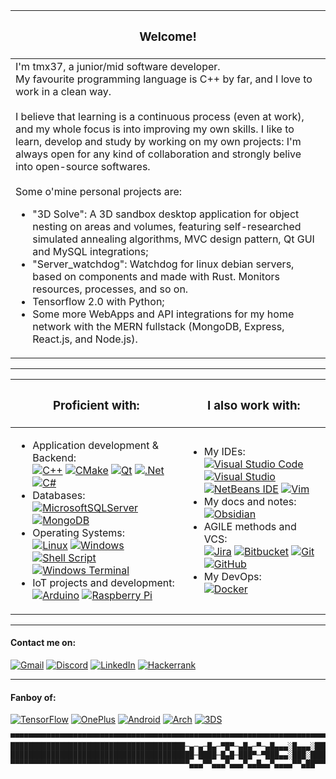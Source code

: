 | <h3> Welcome! </h3> |
|----------|
| I'm tmx37, a junior/mid software developer. <br> My favourite programming language is C++ by far, and I love to work in a clean way. <br><br> I believe that learning is a continuous process (even at work), and my whole focus is into improving my own skills. I like to learn, develop and study by working on my own projects: I'm always open for any kind of collaboration and strongly belive into open-source softwares. <br><br> Some o'mine personal projects are: <ul> <li> "3D Solve": A 3D sandbox desktop application for object nesting on areas and volumes, featuring self-researched simulated annealing algorithms, MVC design pattern, Qt GUI and MySQL integrations;</li><li> "Server_watchdog": Watchdog for linux debian servers, based on components and made with Rust. Monitors resources, processes, and so on.</li><li> Tensorflow 2.0 with Python;</li><li> Some more WebApps and API integrations for my home network with the MERN fullstack (MongoDB, Express, React.js, and Node.js).</li></ul> |
---
| <h3> Proficient with: </h3> | <h3> I also work with: </h3> |
|----------|----------|
| <ul><li>Application development & Backend:<br>[![C++](https://img.shields.io/badge/c++-%2300599C.svg?style=for-the-badge&logo=c%2B%2B&logoColor=white)](https://devdocs.io/cpp/) [![CMake](https://img.shields.io/badge/CMake-%23008FBA.svg?style=for-the-badge&logo=cmake&logoColor=white)](https://devdocs.io/cmake~3.26/) [![Qt](https://img.shields.io/badge/Qt-%23217346.svg?style=for-the-badge&logo=Qt&logoColor=white)](https://www.qt.io) [![.Net](https://img.shields.io/badge/.NET-5C2D91?style=for-the-badge&logo=.net&logoColor=white)](https://learn.microsoft.com/it-it/dotnet/) [![C#](https://img.shields.io/badge/c%23-%23239120.svg?style=for-the-badge&logo=c-sharp&logoColor=white)](https://learn.microsoft.com/it-it/dotnet/csharp/)</li><li>Databases:<br>[![MicrosoftSQLServer](https://img.shields.io/badge/Microsoft%20SQL%20Server-CC2927?style=for-the-badge&logo=microsoft%20sql%20server&logoColor=white)](https://www.microsoft.com/it-it/sql-server/sql-server-2019) [![MongoDB](https://img.shields.io/badge/MongoDB-%234ea94b.svg?style=for-the-badge&logo=mongodb&logoColor=white)](https://www.mongodb.com)</li><li>Operating Systems:<br>[![Linux](https://img.shields.io/badge/Linux-FCC624?style=for-the-badge&logo=linux&logoColor=black)](https://www.linux.it/) [![Windows](https://img.shields.io/badge/Windows-0078D6?style=for-the-badge&logo=windows&logoColor=white)](https://www.microsoft.com/it-it/windows) [![Shell Script](https://img.shields.io/badge/shell_script-%23121011.svg?style=for-the-badge&logo=gnu-bash&logoColor=white)](https://it.wikipedia.org/wiki/Shell_Unix) [![Windows Terminal](https://img.shields.io/badge/Windows%20Terminal-%234D4D4D.svg?style=for-the-badge&logo=windows-terminal&logoColor=white)](https://en.wikipedia.org/wiki/Windows_Terminal)</li><li>IoT projects and development:<br>[![Arduino](https://img.shields.io/badge/-Arduino-00979D?style=for-the-badge&logo=Arduino&logoColor=white)](https://www.arduino.cc/) [![Raspberry Pi](https://img.shields.io/badge/-RaspberryPi-C51A4A?style=for-the-badge&logo=Raspberry-Pi)](https://www.raspberrypi.com/)</li></ul>| <ul><li>My IDEs:<br>[![Visual Studio Code](https://img.shields.io/badge/Visual%20Studio%20Code-0078d7.svg?style=for-the-badge&logo=visual-studio-code&logoColor=white)](https://code.visualstudio.com/)[![Visual Studio](https://img.shields.io/badge/Visual%20Studio-5C2D91.svg?style=for-the-badge&logo=visual-studio&logoColor=white)](https://visualstudio.microsoft.com/it/) [![NetBeans IDE](https://img.shields.io/badge/NetBeansIDE-1B6AC6.svg?style=for-the-badge&logo=apache-netbeans-ide&logoColor=white)](https://netbeans.apache.org/front/main/) [![Vim](https://img.shields.io/badge/VIM-%2311AB00.svg?style=for-the-badge&logo=vim&logoColor=white)](https://www.vim.org/) </li><li> My docs and notes: <br> [![Obsidian](https://img.shields.io/badge/Obsidian-%23483699.svg?style=for-the-badge&logo=obsidian&logoColor=white)](https://obsidian.md/)</li><li>AGILE methods and VCS: <br> [![Jira](https://img.shields.io/badge/jira-%230A0FFF.svg?style=for-the-badge&logo=jira&logoColor=white)](https://www.atlassian.com/it/software/jira) [![Bitbucket](https://img.shields.io/badge/bitbucket-%230047B3.svg?style=for-the-badge&logo=bitbucket&logoColor=white)](https://bitbucket.org/) [![Git](https://img.shields.io/badge/git-%23F05033.svg?style=for-the-badge&logo=git&logoColor=white)](https://git-scm.com/) [![GitHub](https://img.shields.io/badge/github-%23121011.svg?style=for-the-badge&logo=github&logoColor=white)](https://github.com/) </li> <li> My DevOps:<br>[![Docker](https://img.shields.io/badge/docker-%230db7ed.svg?style=for-the-badge&logo=docker&logoColor=white)](https://www.docker.com/)</ul></li>|

---

#### Contact me on:
[![Gmail](https://img.shields.io/badge/Gmail-D14836?style=for-the-badge&logo=gmail&logoColor=white)](mailto:tmx37.dev@gmail.com) [![Discord](https://img.shields.io/badge/Discord-%235865F2.svg?style=for-the-badge&logo=discord&logoColor=white)](https://discordapp.com/users/501462424944115722) [![LinkedIn](https://img.shields.io/badge/linkedin-%230077B5.svg?style=for-the-badge&logo=linkedin&logoColor=white)](https://www.linkedin.com/in/tommaso-maruzzo-339692237/) [![Hackerrank](https://img.shields.io/badge/-Hackerrank-2EC866?style=for-the-badge&logo=HackerRank&logoColor=white)](https://www.hackerrank.com/profile/tommasomaruzzo)

---

#### Fanboy of:
[![TensorFlow](https://img.shields.io/badge/TensorFlow-%23FF6F00.svg?style=for-the-badge&logo=TensorFlow&logoColor=white)](https://github.com/tensorflow/tensorflow) [![OnePlus](https://img.shields.io/badge/OnePlus-%23F5010C.svg?style=for-the-badge&logo=oneplus&logoColor=white)](https://www.oneplus.com) [![Android](https://img.shields.io/badge/Android-3DDC84?style=for-the-badge&logo=android&logoColor=white)](https://www.android.com) [![Arch](https://img.shields.io/badge/Arch%20Linux-1793D1?logo=arch-linux&logoColor=fff&style=for-the-badge)](https://archlinux.org/) [![3DS](https://img.shields.io/badge/3DS-D12228?style=for-the-badge&logo=nintendo-3ds&logoColor=white)](https://3ds.hacks.guide/) 

```my_sign!
▀▀▀▀▀▀▀▀▀▀▀▀▀▀▀▀▀▀▀▀▀▀▀▀▀▀▀▀▀▀▀▀▀▀▀▀▀▀▀▀▀▀▀▀▀▀▀▀▀▀▀▀▀▀▀▀▀▀▀▀▀▀▀▀▀▀▀▀▀▀▀▀▀▀▀▀▀▀▀▀▀▀▀▀▀▀▀▀▀▀▀▀▀▀▀▀▀▀▀▀▀▀▀▀▀▀▀
███████████████████████████████████████─▄─▄─█▄─▀█▀─▄█▄─▀─▄█▄▄▄░█▄▄▄░███████████████████████████████████████
█████████████████████████████████████████─████─█▄█─███▀─▀███▄▄░███░████████████████████████████████████████
▀▀▀▀▀▀▀▀▀▀▀▀▀▀▀▀▀▀▀▀▀▀▀▀▀▀▀▀▀▀▀▀▀▀▀▀▀▀▀▀▄▄▄▀▀▄▄▄▀▄▄▄▀▄▄█▄▄▀▄▄▄▄▀▀▄██▀▀▀▀▀▀▀▀▀▀▀▀▀▀▀▀▀▀▀▀▀▀▀▀▀▀▀▀▀▀▀▀▀▀▀▀▀▀▀
```


